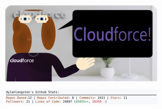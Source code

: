<!-- 
Version 2.0.111
Built Thu Sep 12 2024 05:05:54 GMT+0000 (Coordinated Universal Time)
-->

<h1 align="center">
  <a href="https://github.com/dylanlangston/dylanlangston/tree/master/src" title="Click to View Source">
    <picture width="100%" alt="Dylan">
      <source media="(prefers-color-scheme: dark)" srcset="dylan-dark.svg?version=2.0.111">
      <img src="dylan-light.svg?version=2.0.111" alt="Dylan">
    </picture>
  </a>
</h1>

<div align="center">
  <picture width="100%" alt="Profile Info and Stats">
    <source media="(prefers-color-scheme: dark)" srcset="stats-dark.svg?version=2.0.111">
    <img src="stats-light.svg?version=2.0.111" alt="Profile Info and Stats">
  </picture>
</div>
